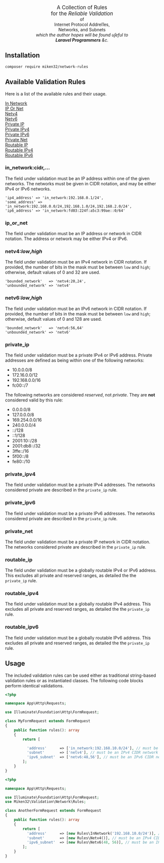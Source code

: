 <p align="center">
<big>A Collection of Rules<br/>
for the <i>Reliable Validation</i></big><br/>
of<br/>
Internet Protocol Addreſſes,<br/>
Networks, and Subnets<br/>
<i>which the author hopes will be found uſeful to</i><br/>
<i><b>Laravel Programmers</b> &c.</i>
</p>

## Installation
```sh
composer require miken32/network-rules
```

## Available Validation Rules
Here is a list of the available rules and their usage.

[In Network](#in_networkcidr)<br/>
[IP Or Net](#ip_or_net)<br/>
[Netv4](#netv4lowhigh)<br/>
[Netv6](#netv6lowhigh)<br/>
[Private IP](#private_ip)<br/>
[Private IPv4](#private_ipv4)<br/>
[Private IPv6](#private_ipv6)<br/>
[Private Net](#private_net)<br/>
[Routable IP](#routable_ip)<br/>
[Routable IPv4](#routable_ipv4)<br/>
[Routable IPv6](#routable_ipv6)

### in_network:cidr,...
The field under validation must be an IP address within one of the given networks. The networks must be given in CIDR notation, and may be either IPv4 or IPv6 networks.
```none
'ip4_address' => 'in_network:192.168.0.1/24',
'some_address' => 'in_network:192.168.0.0/24,192.168.1.0/24,192.168.2.0/24',
'ip6_address' => 'in_network:fd03:224f:a5c3:99ae::0/64'
```

### ip_or_net
The field under validation must be an IP address or network in CIDR notation. The address or network may be either IPv4 or IPv6.

### netv4:_low_,_high_
The field under validation must be an IPv4 network in CIDR notation. If provided, the number of bits in the mask must be between `low` and `high`; otherwise, default values of 0 and 32 are used.
```none
'bounded_network'   => 'netv4:20,24',
'unbounded_network' => 'netv4'
```

### netv6:_low_,_high_
The field under validation must be an IPv6 network in CIDR notation. If provided, the number of bits in the mask must be between `low` and `high`; otherwise, default values of 0 and 128 are used.
```none
'bounded_network'   => 'netv6:56,64'
'unbounded_network' => 'netv6'
```

### private_ip
The field under validation must be a private IPv4 or IPv6 address. Private addresses are defined as being within one of the following networks:
* 10.0.0.0/8
* 172.16.0.0/12
* 192.168.0.0/16
* fc00::/7

The following networks are considered _reserved_, not _private_. They are **not** considered valid by this rule:
* 0.0.0.0/8
* 127.0.0.0/8
* 169.254.0.0/16
* 240.0.0.0/4
* ::/128
* ::1/128
* 2001:10::/28
* 2001:db8::/32
* 3ffe::/16
* 5f00::/8
* fe80::/10

### private_ipv4
The field under validation must be a private IPv4 addresses. The networks considered private are described in the `private_ip` rule.

### private_ipv6
The field under validation must be a private IPv6 addresses. The networks considered private are described in the `private_ip` rule.

### private_net
The field under validation must be a private IP network in CIDR notation. The networks considered private are described in the `private_ip` rule.

### routable_ip
The field under validation must be a globally routable IPv4 or IPv6 address. This excludes all private and reserved ranges, as detailed the the `private_ip` rule.

### routable_ipv4
The field under validation must be a globally routable IPv4 address. This excludes all private and reserved ranges, as detailed the the `private_ip` rule.

### routable_ipv6
The field under validation must be a globally routable IPv6 address. This excludes all private and reserved ranges, as detailed the the `private_ip` rule.

## Usage
The included validation rules can be used either as traditional string-based validation rules or as instantiated classes. The following code blocks perform identical validations.
```php
<?php

namespace App\Http\Requests;

use Illuminate\Foundation\Http\FormRequest;

class MyFormRequest extends FormRequest
{
    public function rules(): array
    {
        return [

          'address'      => ['in_network:192.168.10.0/24'], // must be an IPv4 address in the specified network
          'subnet'       => ['netv4'], // must be an IPv4 CIDR network
          'ipv6_subnet'  => ['netv6:48,56'], // must be an IPv6 CIDR network between 48 and 56 bits
        ];
    }
}
```

```php
<?php

namespace App\Http\Requests;

use Illuminate\Foundation\Http\FormRequest;
use Miken32\Validation\Network\Rules;

class AnotherFormRequest extends FormRequest
{
    public function rules(): array
    {
        return [
          'address'      => [new Rules\InNetwork('192.168.10.0/24')], // must be an IPv4 address in the specified network
          'subnet'       => [new Rules\Netv4()], // must be an IPv4 CIDR network
          'ipv6_subnet'  => [new Rules\Netv6(48, 56)], // must be an IPv6 CIDR network between 48 and 56 bits
        ];
    }
}
```
